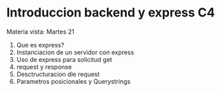 # Introduccion backend y express C4

Materia vista: Martes 21
1) Que es express?
2) Instanciacion de un servidor con express
3) Uso de express para solicitud get
4) request y response
5) Desctructuracion dle request
6) Parametros posicionales y Querystrings
